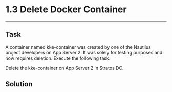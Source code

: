 # 1.3 Delete Docker Container
---
## Task
A container named kke-container was created by one of the Nautilus project developers on App Server 2. It was solely for testing purposes and now requires deletion. Execute the following task:

Delete the kke-container on App Server 2 in Stratos DC.
## Solution
